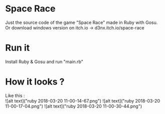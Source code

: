# Space Race
Just the source code of the game "Space Race" made in Ruby with Gosu.
Or download windows version on itch.io -> d3nx.itch.io/space-race

# Run it
Install Ruby & Gosu and run "main.rb"

# How it looks ?

Like this :<br />
![alt text]("ruby 2018-03-20 11-00-14-67.png")
![alt text]("ruby 2018-03-20 11-00-17-04.png")
![alt text]("ruby 2018-03-20 11-00-30-44.png")
